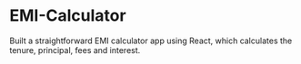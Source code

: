 # EMI-Calculator
Built a straightforward EMI calculator app using React, which calculates the tenure, principal, fees and interest.
